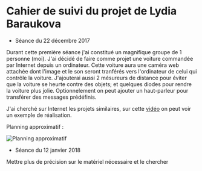 Cahier de suivi du projet de Lydia Baraukova
===
* Séance du 22 décembre 2017

Durant cette première séance j'ai constitué un magnifique groupe de 1 personne (moi). J'ai décidé de faire comme projet une voiture commandée par Internet depuis un ordinateur. Cette voiture aura une caméra web attachée dont l'image et le son seront tranférés vers l'ordinateur de celui qui contrôle la voiture. J'ajouterai aussi 2 mésureurs de distance pour éviter que la voiture se heurte contre des objets; et quelques diodes pour rendre la voiture plus jolie. Optionnelement on peut ajouter un haut-parleur pour transférer des messages prédéfinis.

J'ai cherché sur Internet les projets similaires, sur cette [vidéo](https://www.youtube.com/watch?v=CfL4Pqm9kXI) on peut voir un exemple de réalisation.

Planning approximatif :

![Planning approximatif](https://github.com/Livelinndy/PeiP2_Arduino_CuriousCar/blob/master/images/Planning%20approximatif.png)

* Séance du 12 janvier 2018

Mettre plus de précision sur le matériel nécessaire et le chercher
